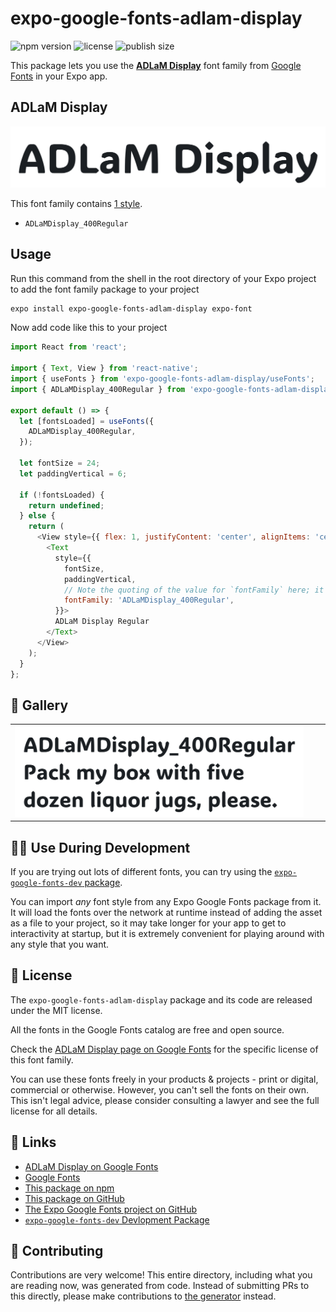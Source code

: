 # expo-google-fonts-adlam-display

![npm version](https://flat.badgen.net/npm/v/expo-google-fonts-adlam-display)
![license](https://flat.badgen.net/github/license/expo/google-fonts)
![publish size](https://flat.badgen.net/packagephobia/install/expo-google-fonts-adlam-display)

This package lets you use the [**ADLaM Display**](https://fonts.google.com/specimen/ADLaM+Display) font family from [Google Fonts](https://fonts.google.com/) in your Expo app.

## ADLaM Display

![ADLaM Display](./font-family.png)

This font family contains [1 style](#-gallery).

- `ADLaMDisplay_400Regular`

## Usage

Run this command from the shell in the root directory of your Expo project to add the font family package to your project
```sh
expo install expo-google-fonts-adlam-display expo-font
```

Now add code like this to your project
```js
import React from 'react';

import { Text, View } from 'react-native';
import { useFonts } from 'expo-google-fonts-adlam-display/useFonts';
import { ADLaMDisplay_400Regular } from 'expo-google-fonts-adlam-display/400Regular';

export default () => {
  let [fontsLoaded] = useFonts({
    ADLaMDisplay_400Regular,
  });

  let fontSize = 24;
  let paddingVertical = 6;

  if (!fontsLoaded) {
    return undefined;
  } else {
    return (
      <View style={{ flex: 1, justifyContent: 'center', alignItems: 'center' }}>
        <Text
          style={{
            fontSize,
            paddingVertical,
            // Note the quoting of the value for `fontFamily` here; it expects a string!
            fontFamily: 'ADLaMDisplay_400Regular',
          }}>
          ADLaM Display Regular
        </Text>
      </View>
    );
  }
};

```

## 🔡 Gallery


||||
|-|-|-|
|![ADLaMDisplay_400Regular](.//400Regular/ADLaMDisplay_400Regular.ttf.png)||||


## 👩‍💻 Use During Development

If you are trying out lots of different fonts, you can try using the [`expo-google-fonts-dev` package](https://github.com/freeboub/google-fonts/tree/master/font-packages/dev#readme).

You can import *any* font style from any Expo Google Fonts package from it. It will load the fonts
over the network at runtime instead of adding the asset as a file to your project, so it may take longer
for your app to get to interactivity at startup, but it is extremely convenient
for playing around with any style that you want.

## 📖 License

The `expo-google-fonts-adlam-display` package and its code are released under the MIT license.

All the fonts in the Google Fonts catalog are free and open source.

Check the [ADLaM Display page on Google Fonts](https://fonts.google.com/specimen/ADLaM+Display) for the specific license of this font family.

You can use these fonts freely in your products & projects - print or digital, commercial or otherwise. However, you can't sell the fonts on their own. This isn't legal advice, please consider consulting a lawyer and see the full license for all details.

## 🔗 Links

- [ADLaM Display on Google Fonts](https://fonts.google.com/specimen/ADLaM+Display)
- [Google Fonts](https://fonts.google.com/)
- [This package on npm](https://www.npmjs.com/package/expo-google-fonts-adlam-display)
- [This package on GitHub](https://github.com/freeboub/google-fonts/tree/master/font-packages/adlam-display)
- [The Expo Google Fonts project on GitHub](https://github.com/freeboub/google-fonts)
- [`expo-google-fonts-dev` Devlopment Package](https://github.com/freeboub/google-fonts/tree/master/font-packages/dev)

## 🤝 Contributing

Contributions are very welcome! This entire directory, including what you are reading now, was generated from code. Instead of submitting PRs to this directly, please make contributions to [the generator](https://github.com/freeboub/google-fonts/tree/master/packages/generator) instead.
